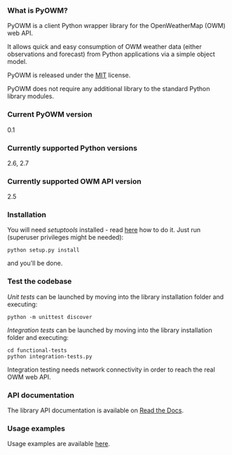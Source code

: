 ### What is PyOWM?
PyOWM is a client Python wrapper library for the OpenWeatherMap (OWM) web API.

It allows quick and easy consumption of OWM weather data (either observations 
and forecast) from Python applications via a simple object model.

PyOWM is released under the [MIT](https://github.com/csparpa/pyowm/blob/master/LICENSE) license.

PyOWM does not require any additional library to the standard Python library modules.

### Current PyOWM version
0.1

### Currently supported Python versions
2.6, 2.7

### Currently supported OWM API version
2.5

### Installation
You will need _setuptools_ installed - read [here](https://pypi.python.org/pypi/setuptools) 
how to do it. Just run (superuser privileges might be needed):

    python setup.py install

and you'll be done.

### Test the codebase
*Unit tests* can be launched by moving into the library installation folder and 
executing:

    python -m unittest discover
    
*Integration tests* can be launched by moving into the library installation folder
and executing:

    cd functional-tests
    python integration-tests.py  

Integration testing needs network connectivity in order to reach the real OWM web API.

### API documentation
The library API documentation is available on [Read the Docs](https://pyowm.readthedocs.org).

### Usage examples
Usage examples are available [here](https://github.com/csparpa/pyowm/blob/master/docs/usage-examples.md).